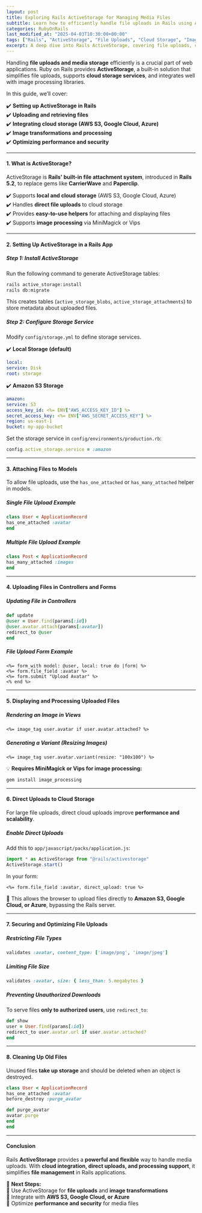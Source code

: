 ```yaml
---
layout: post  
title: Exploring Rails ActiveStorage for Managing Media Files  
subtitle: Learn how to efficiently handle file uploads in Rails using ActiveStorage  
categories: RubyOnRails
last_modified_at: "2025-04-03T10:30:00+00:00"
tags: ["Rails", "ActiveStorage", "File Uploads", "Cloud Storage", "Image Processing"]  
excerpt: A deep dive into Rails ActiveStorage, covering file uploads, cloud storage integration, and performance optimizations for managing media files.  
---
```



Handling **file uploads and media storage** efficiently is a crucial part of web applications. Ruby on Rails provides **ActiveStorage**, a built-in solution that simplifies file uploads, supports **cloud storage services**, and integrates well with image processing libraries.

In this guide, we’ll cover:

✔️ **Setting up ActiveStorage in Rails**  
✔️ **Uploading and retrieving files**  
✔️ **Integrating cloud storage (AWS S3, Google Cloud, Azure)**  
✔️ **Image transformations and processing**  
✔️ **Optimizing performance and security**

---

#### **1. What is ActiveStorage?**
ActiveStorage is **Rails' built-in file attachment system**, introduced in **Rails 5.2**, to replace gems like **CarrierWave** and **Paperclip**.

✔️ Supports **local and cloud storage** (AWS S3, Google Cloud, Azure)  
✔️ Handles **direct file uploads** to cloud storage  
✔️ Provides **easy-to-use helpers** for attaching and displaying files  
✔️ Supports **image processing** via MiniMagick or Vips

---

#### **2. Setting Up ActiveStorage in a Rails App**
##### **Step 1: Install ActiveStorage**
Run the following command to generate ActiveStorage tables:

```sh  
rails active_storage:install  
rails db:migrate  
```

This creates tables (`active_storage_blobs`, `active_storage_attachments`) to store metadata about uploaded files.

##### **Step 2: Configure Storage Service**
Modify `config/storage.yml` to define storage services.

✔️ **Local Storage (default)**  
```yml  
local:  
service: Disk  
root: storage  
```

✔️ **Amazon S3 Storage**  
```yml  
amazon:  
service: S3  
access_key_id: <%= ENV["AWS_ACCESS_KEY_ID"] %>  
secret_access_key: <%= ENV["AWS_SECRET_ACCESS_KEY"] %>  
region: us-east-1  
bucket: my-app-bucket  
```

Set the storage service in `config/environments/production.rb`:

```rb  
config.active_storage.service = :amazon  
```

---

#### **3. Attaching Files to Models**
To allow file uploads, use the `has_one_attached` or `has_many_attached` helper in models.

##### **Single File Upload Example**
```rb  
class User < ApplicationRecord  
has_one_attached :avatar  
end  
```

##### **Multiple File Upload Example**
```rb  
class Post < ApplicationRecord  
has_many_attached :images  
end  
```

---

#### **4. Uploading Files in Controllers and Forms**
##### **Updating File in Controllers**
```rb  
def update  
@user = User.find(params[:id])  
@user.avatar.attach(params[:avatar])  
redirect_to @user  
end  
```

##### **File Upload Form Example**
```erb  
<%= form_with model: @user, local: true do |form| %>  
<%= form.file_field :avatar %>  
<%= form.submit "Upload Avatar" %>  
<% end %>  
```

---

#### **5. Displaying and Processing Uploaded Files**
##### **Rendering an Image in Views**
```erb  
<%= image_tag user.avatar if user.avatar.attached? %>  
```

##### **Generating a Variant (Resizing Images)**
```erb  
<%= image_tag user.avatar.variant(resize: "100x100") %>  
```

💡 **Requires MiniMagick or Vips for image processing:**  
```sh  
gem install image_processing  
```

---

#### **6. Direct Uploads to Cloud Storage**
For large file uploads, direct cloud uploads improve **performance and scalability**.

##### **Enable Direct Uploads**
Add this to `app/javascript/packs/application.js`:

```js  
import * as ActiveStorage from "@rails/activestorage"  
ActiveStorage.start()  
```

In your form:  
```erb  
<%= form.file_field :avatar, direct_upload: true %>  
```

🚀 This allows the browser to upload files directly to **Amazon S3, Google Cloud, or Azure**, bypassing the Rails server.

---

#### **7. Securing and Optimizing File Uploads**
##### **Restricting File Types**
```rb  
validates :avatar, content_type: ['image/png', 'image/jpeg']  
```

##### **Limiting File Size**
```rb  
validates :avatar, size: { less_than: 5.megabytes }  
```

##### **Preventing Unauthorized Downloads**
To serve files **only to authorized users**, use `redirect_to`:

```rb  
def show  
user = User.find(params[:id])  
redirect_to user.avatar.url if user.avatar.attached?  
end  
```

---

#### **8. Cleaning Up Old Files**
Unused files **take up storage** and should be deleted when an object is destroyed.

```rb  
class User < ApplicationRecord  
has_one_attached :avatar  
before_destroy :purge_avatar

def purge_avatar  
avatar.purge  
end  
end  
```

---

#### **Conclusion**
Rails **ActiveStorage** provides a **powerful and flexible** way to handle media uploads. With **cloud integration, direct uploads, and processing support**, it simplifies **file management** in Rails applications.

🚀 **Next Steps:**  
🔹 Use ActiveStorage for **file uploads** and **image transformations**  
🔹 Integrate with **AWS S3, Google Cloud, or Azure**  
🔹 Optimize **performance and security** for media files
